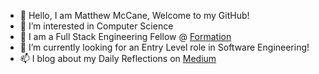 
- 👋 Hello, I am Matthew McCane, Welcome to my GitHub!
- 👀 I’m interested in Computer Science
- 🌱 I am a Full Stack Engineering Fellow @ [Formation](https://formation.dev)
- 💞️ I’m currently looking for an Entry Level role in Software Engineering!
- 📫 I blog about my Daily Reflections on [Medium](https://medium.com/@DakuwoN) 


<!---
DakuwoN/DakuwoN is a ✨ special ✨ repository because its `README.md` (this file) appears on your GitHub profile.
You can click the Preview link to take a look at your changes.
--->
